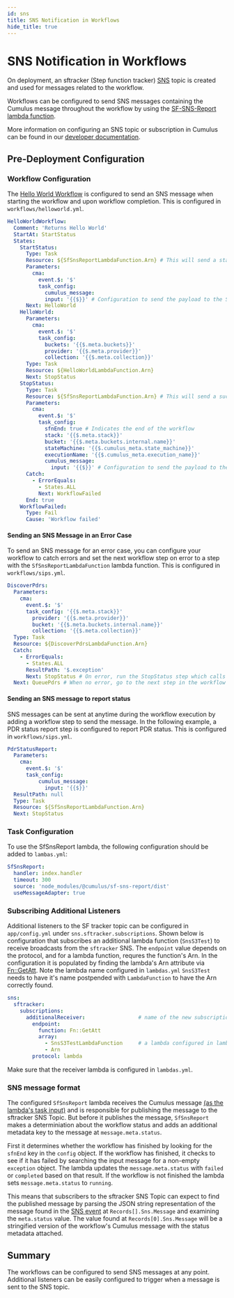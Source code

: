 ```yaml
---
id: sns
title: SNS Notification in Workflows
hide_title: true
---
```


# SNS Notification in Workflows

On deployment, an sftracker (Step function tracker) [SNS](https://aws.amazon.com/sns) topic is created and used for messages related to the workflow.

Workflows can be configured to send SNS messages containing the Cumulus message throughout the workflow by using the [SF-SNS-Report lambda function](https://www.npmjs.com/package/@cumulus/sf-sns-report).

More information on configuring an SNS topic or subscription in Cumulus can be found in our [developer documentation](../deployment/config_descriptions#sns).

## Pre-Deployment Configuration

### Workflow Configuration

The [Hello World Workflow](data-cookbooks/hello-world.md) is configured to send an SNS message when starting the workflow and upon workflow completion. This is configured in `workflows/helloworld.yml`.

```yaml
HelloWorldWorkflow:
  Comment: 'Returns Hello World'
  StartAt: StartStatus
  States:
    StartStatus:
      Type: Task
      Resource: ${SfSnsReportLambdaFunction.Arn} # This will send a status message at the start of the workflow
      Parameters:
        cma:
          event.$: '$'
          task_config:
            cumulus_message:
            input: '{{$}}' # Configuration to send the payload to the SNS Topic
      Next: HelloWorld
    HelloWorld:
      Parameters:
        cma:
          event.$: '$'
          task_config:
            buckets: '{{$.meta.buckets}}'
            provider: '{{$.meta.provider}}'
            collection: '{{$.meta.collection}}'
      Type: Task
      Resource: ${HelloWorldLambdaFunction.Arn}
      Next: StopStatus
    StopStatus:
      Type: Task
      Resource: ${SfSnsReportLambdaFunction.Arn} # This will send a success status message at the end of the workflow
      Parameters:
        cma:
          event.$: '$'
          task_config:
            sfnEnd: true # Indicates the end of the workflow
            stack: '{{$.meta.stack}}'
            bucket: '{{$.meta.buckets.internal.name}}'
            stateMachine: '{{$.cumulus_meta.state_machine}}'
            executionName: '{{$.cumulus_meta.execution_name}}'
            cumulus_message:
              input: '{{$}}' # Configuration to send the payload to the SNS Topic
      Catch:
        - ErrorEquals:
          - States.ALL
          Next: WorkflowFailed
      End: true
    WorkflowFailed:
      Type: Fail
      Cause: 'Workflow failed'
```

#### Sending an SNS Message in an Error Case

To send an SNS message for an error case, you can configure your workflow to catch errors and set the next workflow step on error to a step with the `SfSnsReportLambdaFunction` lambda function. This is configured in `workflows/sips.yml`.

```yaml
DiscoverPdrs:
  Parameters:
    cma:
      event.$: '$'
      task_config: '{{$.meta.stack}}'
        provider: '{{$.meta.provider}}'
        bucket: '{{$.meta.buckets.internal.name}}'
        collection: '{{$.meta.collection}}'
  Type: Task
  Resource: ${DiscoverPdrsLambdaFunction.Arn}
  Catch:
    - ErrorEquals:
      - States.ALL
      ResultPath: '$.exception'
      Next: StopStatus # On error, run the StopStatus step which calls the SfSnsReportLambdaFunction
  Next: QueuePdrs # When no error, go to the next step in the workflow
```

#### Sending an SNS message to report status

SNS messages can be sent at anytime during the workflow execution by adding a workflow step to send the message. In the following example, a PDR status report step is configured to report PDR status. This is configured in `workflows/sips.yml`.

```yaml
PdrStatusReport:
  Parameters:
    cma:
      event.$: '$'
      task_config:
          cumulus_message:
            input: '{{$}}'
  ResultPath: null
  Type: Task
  Resource: ${SfSnsReportLambdaFunction.Arn}
  Next: StopStatus
```

### Task Configuration

To use the SfSnsReport lambda, the following configuration should be added to `lambas.yml`:

```yaml
SfSnsReport:
  handler: index.handler
  timeout: 300
  source: 'node_modules/@cumulus/sf-sns-report/dist'
  useMessageAdapter: true
```

### Subscribing Additional Listeners

Additional listeners to the SF tracker topic can be configured in `app/config.yml` under `sns.sftracker.subscriptions`. Shown below is configuration that subscribes an additional lambda function (`SnsS3Test`) to receive broadcasts from the `sftracker` SNS. The `endpoint` value depends on the protocol, and for a  lambda function, requres the function's Arn. In the configuration it is populated by finding the lambda's Arn attribute via [Fn::GetAtt](https://docs.aws.amazon.com/AWSCloudFormation/latest/UserGuide/intrinsic-function-reference-getatt.html). Note the lambda name configured in `lambdas.yml` `SnsS3Test` needs to have it's name postpended with `LambdaFunction` to have the Arn correctly found.

```yaml
sns:
  sftracker:
    subscriptions:
      additionalReceiver:                 # name of the new subscription.
        endpoint:
          function: Fn::GetAtt
          array:
            - SnsS3TestLambdaFunction     # a lambda configured in lambdas.yml
            - Arn
        protocol: lambda
```

Make sure that the receiver lambda is configured in `lambdas.yml`.

### SNS message format

The configured `SfSnsReport` lambda receives the Cumulus message [(as the lambda's task input)](../workflows/input_output.html#2-resolve-task-input) and is responsible for publishing the message to the sftracker SNS Topic. But before it publishes the message, `SfSnsReport` makes a determiniation about the workflow status and adds an additional metadata key to the message at `message.meta.status`.

First it determines whether the workflow has finished by looking for the `sfnEnd` key in the `config` object.  If the workflow has finished, it checks to see if it has failed by searching the input message for a non-empty `exception` object. The lambda updates the `message.meta.status` with `failed` or `completed` based on that result.  If the workflow is not finished the lambda sets `message.meta.status` to `running`.

This means that subscribers to the sftracker SNS Topic can expect to find the published message by parsing the JSON string representation of the message found in the [SNS event](https://docs.aws.amazon.com/lambda/latest/dg/eventsources.html#eventsources-sns) at `Records[].Sns.Message` and examining the `meta.status` value.  The value found at `Records[0].Sns.Message` will be a stringified version of the workflow's Cumulus message with the status metadata attached.

## Summary

The workflows can be configured to send SNS messages at any point. Additional listeners can be easily configured to trigger when a message is sent to the SNS topic.
